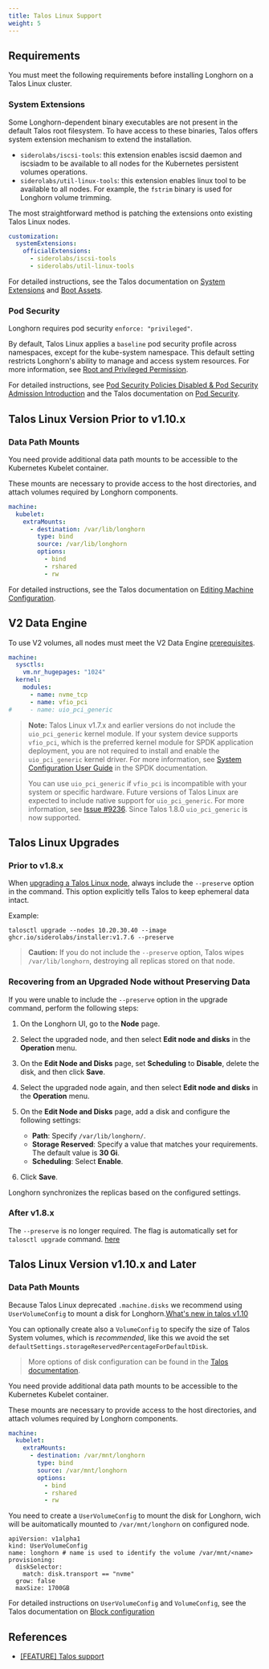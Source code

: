 ```yaml
---
title: Talos Linux Support
weight: 5
---
```


## Requirements

You must meet the following requirements before installing Longhorn on a Talos Linux cluster.

### System Extensions

Some Longhorn-dependent binary executables are not present in the default Talos root filesystem. To have access to these binaries, Talos offers system extension mechanism to extend the installation.

- `siderolabs/iscsi-tools`: this extension enables iscsid daemon and iscsiadm to be available to all nodes for the Kubernetes persistent volumes operations.
- `siderolabs/util-linux-tools`: this extension enables linux tool to be available to all nodes. For example, the `fstrim` binary is used for Longhorn volume trimming.

The most straightforward method is patching the extensions onto existing Talos Linux nodes.

```yaml
customization:
  systemExtensions:
    officialExtensions:
      - siderolabs/iscsi-tools
      - siderolabs/util-linux-tools
```

For detailed instructions, see the Talos documentation on [System Extensions](https://www.talos.dev/v1.6/talos-guides/configuration/system-extensions/) and [Boot Assets](https://www.talos.dev/v1.6/talos-guides/install/boot-assets/).

### Pod Security

Longhorn requires pod security `enforce: "privileged"`.

By default, Talos Linux applies a `baseline` pod security profile across namespaces, except for the kube-system namespace. This default setting restricts Longhorn's ability to manage and access system resources. For more information, see [Root and Privileged Permission](../../../deploy/install/#root-and-privileged-permission).

For detailed instructions, see [Pod Security Policies Disabled & Pod Security Admission Introduction](../../../../1.7.0/important-notes/#pod-security-policies-disabled--pod-security-admission-introduction) and the Talos documentation on [Pod Security](https://www.talos.dev/v1.6/kubernetes-guides/configuration/pod-security/).

## Talos Linux Version Prior to v1.10.x

### Data Path Mounts

You need provide additional data path mounts to be accessible to the Kubernetes Kubelet container.

These mounts are necessary to provide access to the host directories, and attach volumes required by Longhorn components.

```yaml
machine:
  kubelet:
    extraMounts:
      - destination: /var/lib/longhorn
        type: bind
        source: /var/lib/longhorn
        options:
          - bind
          - rshared
          - rw
```

For detailed instructions, see the Talos documentation on [Editing Machine Configuration](https://www.talos.dev/v1.6/talos-guides/configuration/editing-machine-configuration/).

## V2 Data Engine

To use V2 volumes, all nodes must meet the V2 Data Engine [prerequisites](../../../v2-data-engine/prerequisites#prerequisites).

```yaml
machine:
  sysctls:
    vm.nr_hugepages: "1024"
  kernel:
    modules:
      - name: nvme_tcp
      - name: vfio_pci
#     - name: uio_pci_generic
```

> **Note:**
> Talos Linux v1.7.x and earlier versions do not include the `uio_pci_generic` kernel module. If your system device supports `vfio_pci`, which is the preferred kernel module for SPDK application deployment, you are not required to install and enable the `uio_pci_generic` kernel driver. For more information, see [System Configuration User Guide](https://spdk.io/doc/system_configuration.html) in the SPDK documentation.
>
> You can use `uio_pci_generic` if `vfio_pci` is incompatible with your system or specific hardware. Future versions of Talos Linux are expected to include native support for `uio_pci_generic`. For more information, see [Issue #9236](https://github.com/siderolabs/talos/issues/9236).
> Since Talos 1.8.0 `uio_pci_generic` is now supported.

## Talos Linux Upgrades

### Prior to v1.8.x

When [upgrading a Talos Linux node](https://www.talos.dev/v1.7/talos-guides/upgrading-talos/#talosctl-upgrade), always include the `--preserve` option in the command. This option explicitly tells Talos to keep ephemeral data intact.

Example:

```
talosctl upgrade --nodes 10.20.30.40 --image ghcr.io/siderolabs/installer:v1.7.6 --preserve
```

> **Caution:**
> If you do not include the `--preserve` option, Talos wipes `/var/lib/longhorn`, destroying all replicas stored on that node.

### Recovering from an Upgraded Node without Preserving Data

If you were unable to include the `--preserve` option in the upgrade command, perform the following steps:

1. On the Longhorn UI, go to the **Node** page.

1. Select the upgraded node, and then select **Edit node and disks** in the **Operation** menu.

1. On the **Edit Node and Disks** page, set **Scheduling** to **Disable**, delete the disk, and then click **Save**.

1. Select the upgraded node again, and then select **Edit node and disks** in the **Operation** menu.

1. On the **Edit Node and Disks** page, add a disk and configure the following settings:

   - **Path**: Specify `/var/lib/longhorn/`.
   - **Storage Reserved**: Specify a value that matches your requirements. The default value is **30 Gi**.
   - **Scheduling**: Select **Enable**.

1. Click **Save**.

Longhorn synchronizes the replicas based on the configured settings.

### After v1.8.x

The `--preserve` is no longer required. The flag is automatically set for `talosctl upgrade` command. [here](https://www.talos.dev/v1.8/introduction/what-is-new/#upgrades)

## Talos Linux Version v1.10.x and Later

### Data Path Mounts

Because Talos Linux deprecated `.machine.disks` we recommend using `UserVolumeConfig` to mount a disk for Longhorn.[What's new in talos v1.10](https://www.talos.dev/v1.10/introduction/what-is-new/#user-volumes)

You can optionally create also a `VolumeConfig` to specify the size of Talos System volumes, which is _recommended_, like this we avoid the set `defaultSettings.storageReservedPercentageForDefaultDisk`.

> More options of disk configuration can be found in the [Talos documentation](https://www.talos.dev/v1.10/talos-guides/configuration/disk-management/#disk-layout).

You need provide additional data path mounts to be accessible to the Kubernetes Kubelet container.

These mounts are necessary to provide access to the host directories, and attach volumes required by Longhorn components.

```yaml
machine:
  kubelet:
    extraMounts:
      - destination: /var/mnt/longhorn
        type: bind
        source: /var/mnt/longhorn
        options:
          - bind
          - rshared
          - rw
```

You need to create a `UserVolumeConfig` to mount the disk for Longhorn, wich will be auitomatically mounted to `/var/mnt/longhorn` on configured node.

```
apiVersion: v1alpha1
kind: UserVolumeConfig
name: longhorn # name is used to identify the volume /var/mnt/<name>
provisioning:
  diskSelector:
    match: disk.transport == "nvme"
  grow: false
  maxSize: 1700GB
```

For detailed instructions on `UserVolumeConfig` and `VolumeConfig`, see the Talos documentation on [Block configuration](https://www.talos.dev/v1.10/reference/configuration/block/)

## References

- [[FEATURE] Talos support](https://github.com/longhorn/longhorn/issues/3161)
